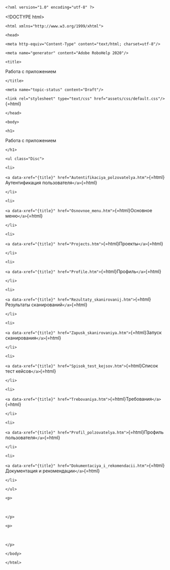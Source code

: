 ```{=html}
<?xml version="1.0" encoding="utf-8" ?>
```
\<!DOCTYPE html>
```{=html}
<html xmlns="http://www.w3.org/1999/xhtml">
```
```{=html}
<head>
```
```{=html}
<meta http-equiv="Content-Type" content="text/html; charset=utf-8"/>
```
```{=html}
<meta name="generator" content="Adobe RoboHelp 2020"/>
```
```{=html}
<title>
```
Работа с приложением
```{=html}
</title>
```
```{=html}
<meta name="topic-status" content="Draft"/>
```
`<link rel="stylesheet" type="text/css" href="assets/css/default.css"/>`{=html}
```{=html}
</head>
```
```{=html}
<body>
```
```{=html}
<h1>
```
Работа с приложением
```{=html}
</h1>
```
```{=html}
<ul class="Disc">
```
```{=html}
<li>
```
`<a data-xref="{title}" href="Autentifikaciya_polzovatelya.htm">`{=html}Аутентификация
пользователя`</a>`{=html}
```{=html}
</li>
```
```{=html}
<li>
```
`<a data-xref="{title}" href="Osnovnoe_menu.htm">`{=html}Основное
меню`</a>`{=html}
```{=html}
</li>
```
```{=html}
<li>
```
`<a data-xref="{title}" href="Projects.htm">`{=html}Проекты`</a>`{=html}
```{=html}
</li>
```
```{=html}
<li>
```
`<a data-xref="{title}" href="Profile.htm">`{=html}Профиль`</a>`{=html}
```{=html}
</li>
```
```{=html}
<li>
```
`<a data-xref="{title}" href="Rezultaty_skanirovanij.htm">`{=html}Результаты
сканирований`</a>`{=html}
```{=html}
</li>
```
```{=html}
<li>
```
`<a data-xref="{title}" href="Zapusk_skanirovaniya.htm">`{=html}Запуск
сканирования`</a>`{=html}
```{=html}
</li>
```
```{=html}
<li>
```
`<a data-xref="{title}" href="Spisok_test_kejsov.htm">`{=html}Список
тест кейсов`</a>`{=html}
```{=html}
</li>
```
```{=html}
<li>
```
`<a data-xref="{title}" href="Trebovaniya.htm">`{=html}Требования`</a>`{=html}
```{=html}
</li>
```
```{=html}
<li>
```
`<a data-xref="{title}" href="Profil_polzovatelya.htm">`{=html}Профиль
пользователя`</a>`{=html}
```{=html}
</li>
```
```{=html}
<li>
```
`<a data-xref="{title}" href="Dokumentaciya_i_rekomendacii.htm">`{=html}Документация
и рекомендации`</a>`{=html}
```{=html}
</li>
```
```{=html}
</ul>
```
```{=html}
<p>
```
 
```{=html}
</p>
```
```{=html}
<p>
```
 
```{=html}
</p>
```
```{=html}
</body>
```
```{=html}
</html>
```
